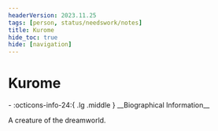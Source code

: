```yaml
---
headerVersion: 2023.11.25
tags: [person, status/needswork/notes]
title: Kurome
hide_toc: true
hide: [navigation]
---
```

# Kurome
<div class="grid cards ext-narrow-margin ext-one-column" markdown>
- :octicons-info-24:{ .lg .middle } __Biographical Information__

</div>


A creature of the dreamworld. 

